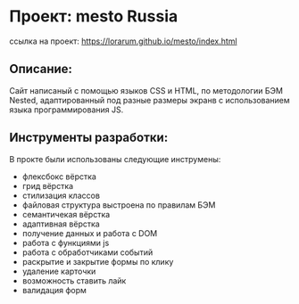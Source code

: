 # Проект: mesto Russia
ссылка на проект: https://lorarum.github.io/mesto/index.html

## Описание:
Сайт написаный с помощью языков CSS и HTML, по методологии БЭМ Nested,
адаптированный под разные размеры экранв с использованием языка программирования JS.

## Инструменты разработки:
В прокте были использованы следующие инструмены:
- флексбокс вёрстка
- грид вёрстка
- стилизация классов
- файловая структура выстроена по правилам БЭМ
- семантичекая вёрстка
- адаптивная вёрстка
- получение данных и работа с DOM
- работа с функциями js
- работа с обработчиками событий
- раскрытие и закрытие формы по клику
- удаление карточки
- возможность ставить лайк
- валидация форм
